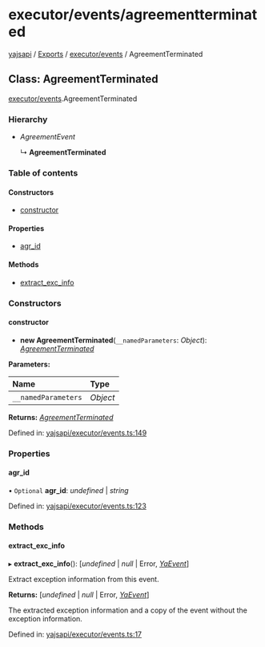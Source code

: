 # executor/events/agreementterminated

[yajsapi](https://github.com/golemfactory/yagna-docs/tree/9699eb3e934dbc2c15063c37bc7a317a2c47fef4/yajsapi/README.md) / [Exports](https://github.com/golemfactory/yagna-docs/tree/9699eb3e934dbc2c15063c37bc7a317a2c47fef4/yajsapi/modules.md) / [executor/events](../yajsapi-2/executor_events.md) / AgreementTerminated

## Class: AgreementTerminated

[executor/events](../yajsapi-2/executor_events.md).AgreementTerminated

### Hierarchy

* _AgreementEvent_

  ↳ **AgreementTerminated**

### Table of contents

#### Constructors

* [constructor](executor_events.agreementterminated.md#constructor)

#### Properties

* [agr\_id](executor_events.agreementterminated.md#agr_id)

#### Methods

* [extract\_exc\_info](executor_events.agreementterminated.md#extract_exc_info)

### Constructors

#### constructor

+ **new AgreementTerminated**\(`__namedParameters`: _Object_\): [_AgreementTerminated_](executor_events.agreementterminated.md)

**Parameters:**

| Name | Type |
| :--- | :--- |
| `__namedParameters` | _Object_ |

**Returns:** [_AgreementTerminated_](executor_events.agreementterminated.md)

Defined in: [yajsapi/executor/events.ts:149](https://github.com/golemfactory/yajsapi/blob/0a8d8c8/yajsapi/executor/events.ts#L149)

### Properties

#### agr\_id

• `Optional` **agr\_id**: _undefined_ \| _string_

Defined in: [yajsapi/executor/events.ts:123](https://github.com/golemfactory/yajsapi/blob/0a8d8c8/yajsapi/executor/events.ts#L123)

### Methods

#### extract\_exc\_info

▸ **extract\_exc\_info**\(\): \[_undefined_ \| _null_ \| Error, [_YaEvent_](executor_events.yaevent.md)\]

Extract exception information from this event.

**Returns:** \[_undefined_ \| _null_ \| Error, [_YaEvent_](executor_events.yaevent.md)\]

The extracted exception information and a copy of the event without the exception information.

Defined in: [yajsapi/executor/events.ts:17](https://github.com/golemfactory/yajsapi/blob/0a8d8c8/yajsapi/executor/events.ts#L17)

